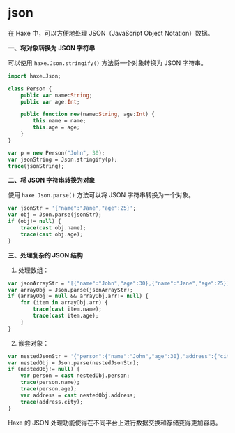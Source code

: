 # json

在 Haxe 中，可以方便地处理 JSON（JavaScript Object Notation）数据。

**一、将对象转换为 JSON 字符串**

可以使用 `haxe.Json.stringify()` 方法将一个对象转换为 JSON 字符串。

```haxe
import haxe.Json;

class Person {
    public var name:String;
    public var age:Int;

    public function new(name:String, age:Int) {
        this.name = name;
        this.age = age;
    }
}

var p = new Person("John", 30);
var jsonString = Json.stringify(p);
trace(jsonString);
```

**二、将 JSON 字符串转换为对象**

使用 `haxe.Json.parse()` 方法可以将 JSON 字符串转换为一个对象。

```haxe
var jsonStr = '{"name":"Jane","age":25}';
var obj = Json.parse(jsonStr);
if (obj!= null) {
    trace(cast obj.name);
    trace(cast obj.age);
}
```

**三、处理复杂的 JSON 结构**

1. 处理数组：

```haxe
var jsonArrayStr = '[{"name":"John","age":30},{"name":"Jane","age":25}]';
var arrayObj = Json.parse(jsonArrayStr);
if (arrayObj!= null && arrayObj.arr!= null) {
    for (item in arrayObj.arr) {
        trace(cast item.name);
        trace(cast item.age);
    }
}
```

2. 嵌套对象：

```haxe
var nestedJsonStr = '{"person":{"name":"John","age":30},"address":{"city":"New York"}}';
var nestedObj = Json.parse(nestedJsonStr);
if (nestedObj!= null) {
    var person = cast nestedObj.person;
    trace(person.name);
    trace(person.age);
    var address = cast nestedObj.address;
    trace(address.city);
}
```

Haxe 的 JSON 处理功能使得在不同平台上进行数据交换和存储变得更加容易。
